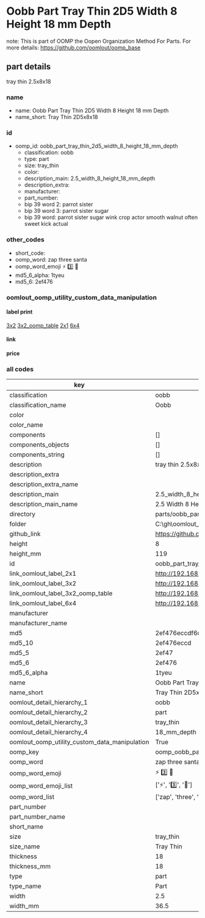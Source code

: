 # Oobb Part Tray Thin 2D5 Width 8 Height 18 mm Depth  

note: This is part of OOMP the Oopen Organization Method For Parts. For more details: https://github.com/oomlout/oomp_base

##  part details
  



tray thin 2.5x8x18



### name
* name: Oobb Part Tray Thin 2D5 Width 8 Height 18 mm Depth
* name_short: Tray Thin 2D5x8x18 
### id
* oomp_id: oobb_part_tray_thin_2d5_width_8_height_18_mm_depth
  * classification: oobb
  * type: part
  * size: tray_thin
  * color: 
  * description_main: 2.5_width_8_height_18_mm_depth
  * description_extra: 
  * manufacturer: 
  * part_number: 
  * bip 39 word 2: parrot sister
  * bip 39 word 3: parrot sister sugar
  * bip 39 word: parrot sister sugar wink crop actor smooth walnut often sweet kick actual

### other_codes
* short_code: 
* oomp_word: zap three santa
* oomp_word_emoji :zap: :three: :santa:
* md5_6_alpha: 1tyeu
* md5_6: 2ef476






### oomlout_oomp_utility_custom_data_manipulation
#### label print
[3x2](http://192.168.1.245:1112/?label=oomp%201tyeu)
[3x2_oomp_table](http://192.168.1.108:1112/?label=oomp%201tyeu)
[2x1](http://192.168.1.242:1112/?label=oomp%201tyeu)
[6x4](http://192.168.1.55:1112/?label=oomp%201tyeu)    

#### link

                              

#### price







### all codes 
| key | value |  
| --- | --- |  
| classification | oobb |  
| classification_name | Oobb |  
| color |  |  
| color_name |  |  
| components | [] |  
| components_objects | [] |  
| components_string | [] |  
| description | tray thin 2.5x8x18 |  
| description_extra |  |  
| description_extra_name |  |  
| description_main | 2.5_width_8_height_18_mm_depth |  
| description_main_name | 2.5 Width 8 Height 18 mm Depth |  
| directory | parts/oobb_part_tray_thin_2d5_width_8_height_18_mm_depth |  
| folder | C:\gh\oomlout_oobb_version_4_generated_parts\parts\oobb_part_tray_thin_2d5_width_8_height_18_mm_depth |  
| github_link | https://github.com/oomlout/oomlout_oomp_part_src/tree/main/parts/oobb_part_tray_thin_2d5_width_8_height_18_mm_depth |  
| height | 8 |  
| height_mm | 119 |  
| id | oobb_part_tray_thin_2d5_width_8_height_18_mm_depth |  
| link_oomlout_label_2x1 | http://192.168.1.242:1112/?label=oomp%201tyeu |  
| link_oomlout_label_3x2 | http://192.168.1.245:1112/?label=oomp%201tyeu |  
| link_oomlout_label_3x2_oomp_table | http://192.168.1.108:1112/?label=oomp%201tyeu |  
| link_oomlout_label_6x4 | http://192.168.1.55:1112/?label=oomp%201tyeu |  
| manufacturer |  |  
| manufacturer_name |  |  
| md5 | 2ef476eccdf6d99c0a99ffbdb1b26503 |  
| md5_10 | 2ef476eccd |  
| md5_5 | 2ef47 |  
| md5_6 | 2ef476 |  
| md5_6_alpha | 1tyeu |  
| name | Oobb Part Tray Thin 2D5 Width 8 Height 18 mm Depth |  
| name_short | Tray Thin 2D5x8x18  |  
| oomlout_detail_hierarchy_1 | oobb |  
| oomlout_detail_hierarchy_2 | part |  
| oomlout_detail_hierarchy_3 | tray_thin |  
| oomlout_detail_hierarchy_4 | 18_mm_depth |  
| oomlout_oomp_utility_custom_data_manipulation | True |  
| oomp_key | oomp_oobb_part_tray_thin_2d5_width_8_height_18_mm_depth |  
| oomp_word | zap three santa |  
| oomp_word_emoji | :zap: :three: :santa: |  
| oomp_word_emoji_list | [':zap:', ':three:', ':santa:'] |  
| oomp_word_list | ['zap', 'three', 'santa'] |  
| part_number |  |  
| part_number_name |  |  
| short_name |  |  
| size | tray_thin |  
| size_name | Tray Thin |  
| thickness | 18 |  
| thickness_mm | 18 |  
| type | part |  
| type_name | Part |  
| width | 2.5 |  
| width_mm | 36.5 |  

